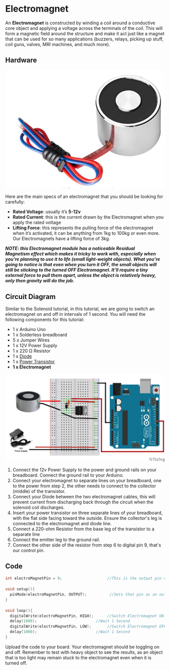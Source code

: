 # Electromagnet

An **Electromagnet** is constructed by winding a coil around a conductive core object and applying a voltage across the terminals of the coil. This will form a magnetic field around the structure and make it act just like a magnet that can be used for so many applications (buzzers, relays, picking up stuff, coil guns, valves, MRI machines, and much more).

## Hardware
![Image of Electromagent](./Images/electromagnetimage.jpeg)

Here are the main specs of an electromagnet that you should be looking for carefully:

- **Rated Voltage**: usually it’s **5-12v**
- **Rated Current**: this is the current drawn by the Electromagnet when you apply the rated voltage
- **Lifting Force**: this represents the pulling force of the electromagnet when it’s activated, it can be anything from 1kg to 100kg or even more. Our Electromagnets have a lifting force of 3kg.

_***NOTE: this Electromagnet module has a noticeable **Residual Magnetism** effect which makes it tricky to work with, especially when you’re planning to use it to life (small light-weight objects). What you’re going to notice is that even when you turn it OFF, the small objects will still be sticking to the turned OFF Electromagnet. It’ll require a tiny external force to pull them apart, unless the object is relatively heavy, only then gravity will do the job.***_

## Circuit Diagram
Similar to the Solenoid tutorial,  in this tutorial, we are going to switch an electromagnet on and off in intervals of 1 second. You will need the following components for this tutorial:

- 1 x Arduino Uno
- 1 x Solderless breadboard
- 5 x Jumper Wires
- 1 x 12V Power Supply
- 1 x 220 Ω Resistor
- 1 x [Diode](https://core-electronics.com.au/1n4001-diode-10-pack.html)
- 1 x [Power Transistor](https://core-electronics.com.au/tip120-power-darlington-transistors-3-pack.html)
- **1 x Electromagnet**
  
![Electromagent Circuit Diagram](./Images/electromagnet-schematic.png)

1. Connect the 12v Power Supply to the power and ground rails on your breadboard. Connect the ground rail to your Arduino. 
2. Connect your electromagnet to separate lines on your breadboard, one to the power from step 2, the other needs to connect to the collector (middle) of the transistor.
3. Connect your Diode between the two electromagnet cables, this will prevent current from discharging back through the circuit when the solenoid coil discharges.
4. Insert your power transistor on three separate lines of your breadboard, with the flat side facing toward the outside. Ensure the collector's leg is connected to the electromagnet and diode line.
5. Connect a 220-ohm Resistor from the base leg of the transistor to a separate line
6. Connect the emitter leg to the ground rail.
7. Connect the other side of the resistor from step 6 to digital pin 9, that's our control pin.

## Code

```C++
int electroMagnetPin = 9;                    //This is the output pin on the Arduino uno

void setup(){
  pinMode(electroMagnetPin, OUTPUT);          //Sets that pin as an output
}

void loop(){
  digitalWrite(electroMagnetPin, HIGH);      //Switch Electromagnet ON
  delay(1000);                          //Wait 1 Second
  digitalWrite(electroMagnetPin, LOW);       //Switch Electromagnet OFF
  delay(1000);                          //Wait 1 Second
}
```

Upload the code to your board. Your electromagnet should be toggling on and off. Remember to test with heavy object to see the results, as an object that is too light may remain stuck to the electromagnet even when it is turned off. 
